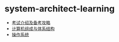 # system-architect-learning

- [考试介绍及备考攻略](考试介绍及备考攻略.md)
- [计算机组成与体系结构](计算机组成与体系结构.md)
- [操作系统](操作系统.md)
